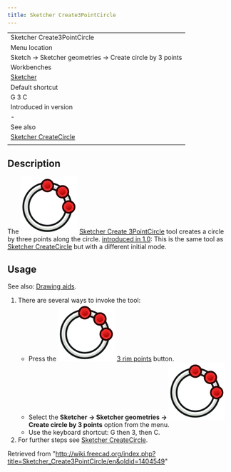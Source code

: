 ```yaml
---
title: Sketcher Create3PointCircle
---
```


|                                                                         |
| ----------------------------------------------------------------------- |
| Sketcher Create3PointCircle                                             |
| Menu location                                                           |
| Sketch → Sketcher geometries → Create circle by 3 points                |
| Workbenches                                                             |
| [Sketcher](/Sketcher_Workbench "Sketcher Workbench")                    |
| Default shortcut                                                        |
| G 3 C                                                                   |
| Introduced in version                                                   |
| -                                                                       |
| See also                                                                |
| [Sketcher CreateCircle](/Sketcher_CreateCircle "Sketcher CreateCircle") |
|                                                                         |

## Description

The ![](/src/assets/images/Sketcher_Create3PointCircle.svg) [Sketcher Create 3PointCircle](/Sketcher_Create3PointCircle "Sketcher Create3PointCircle") tool creates a circle by three points along the circle. [introduced in 1.0](/Release_notes_1.0 "Release notes 1.0"): This is the same tool as [Sketcher CreateCircle](/Sketcher_CreateCircle "Sketcher CreateCircle") but with a different initial mode.

## Usage

See also: [Drawing aids](/Sketcher_Workbench#Drawing_aids "Sketcher Workbench").

1. There are several ways to invoke the tool:
   - Press the ![](/src/assets/images/Sketcher_Create3PointCircle.svg) [3 rim points](/Sketcher_Create3PointCircle "Sketcher Create3PointCircle") button.
   - Select the **Sketcher → Sketcher geometries → ![](/src/assets/images/Sketcher_Create3PointCircle.svg) Create circle by 3 points** option from the menu.
   - Use the keyboard shortcut: G then 3, then C.
2. For further steps see [Sketcher CreateCircle](/Sketcher_CreateCircle#Usage "Sketcher CreateCircle").

Retrieved from "<http://wiki.freecad.org/index.php?title=Sketcher_Create3PointCircle/en&oldid=1404549>"
